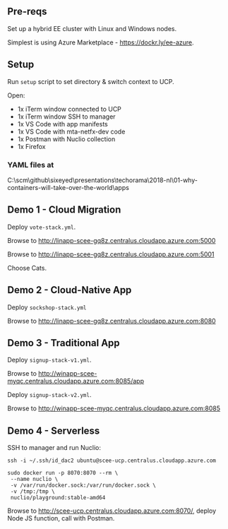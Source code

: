 ## Pre-reqs

Set up a hybrid EE cluster with Linux and Windows nodes.

Simplest is using Azure Marketplace - https://dockr.ly/ee-azure.

## Setup 

Run `setup` script to set directory & switch context to UCP.

Open:

- 1x iTerm window connected to UCP
- 1x iTerm window SSH to manager
- 1x VS Code with app manifests
- 1x VS Code with mta-netfx-dev code
- 1x Postman with Nuclio collection
- 1x Firefox

### YAML files at

C:\scm\github\sixeyed\presentations\techorama\2018-nl\01-why-containers-will-take-over-the-world\apps

## Demo 1 - Cloud Migration

Deploy `vote-stack.yml`.

Browse to http://linapp-scee-gq8z.centralus.cloudapp.azure.com:5000

Browse to http://linapp-scee-gq8z.centralus.cloudapp.azure.com:5001

Choose Cats.


## Demo 2 - Cloud-Native App

Deploy `sockshop-stack.yml`

Browse to http://linapp-scee-gq8z.centralus.cloudapp.azure.com:8080


## Demo 3 - Traditional App

Deploy `signup-stack-v1.yml`.

Browse to http://winapp-scee-myqc.centralus.cloudapp.azure.com:8085/app

Deploy `signup-stack-v2.yml`.

Browse to http://winapp-scee-myqc.centralus.cloudapp.azure.com:8085



## Demo 4 - Serverless

SSH to manager and run Nuclio:

```
ssh -i ~/.ssh/id_dac2 ubuntu@scee-ucp.centralus.cloudapp.azure.com

sudo docker run -p 8070:8070 --rm \
 --name nuclio \
 -v /var/run/docker.sock:/var/run/docker.sock \
 -v /tmp:/tmp \
 nuclio/playground:stable-amd64
```

Browse to http://scee-ucp.centralus.cloudapp.azure.com:8070/, deploy Node JS function, call with Postman.
